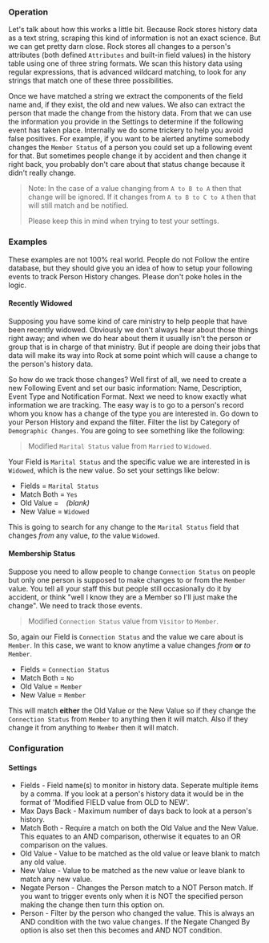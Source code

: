 ﻿### Operation

Let's talk about how this works a little bit. Because Rock stores
history data as a text string, scraping this kind of information is
not an exact science. But we can get pretty darn close. Rock stores
all changes to a person's attributes (both defined `Attributes`
and built-in field values) in the history table using one of three
string formats. We scan this history data using regular
expressions, that is advanced wildcard matching, to look for any
strings that match one of these three possibilities.

Once we have matched a string we extract the components of the
field name and, if they exist, the old and new values. We also
can extract the person that made the change from the history data.
From that we can use the information you provide in the Settings
to determine if the following event has taken place. Internally
we do some trickery to help you avoid false positives. For
example, if you want to be alerted anytime somebody changes the
`Member Status` of a person you could set up a following event
for that. But sometimes people change it by accident and then
change it right back, you probably don't care about that status
change because it didn't really change.

>Note: In the case of a value changing from `A to B to A` then
>that change will be ignored. If it changes from
>`A to B to C to A` then that will still match and be notified.
>
>Please keep this in mind when trying to test your settings.

### Examples

These examples are not 100% real world. People do not Follow the
entire database, but they should give you an idea of how to setup
your following events to track Person History changes. Please
don't poke holes in the logic.

#### Recently Widowed

Supposing you have some kind of care ministry to help people that
have been recently widowed. Obviously we don't always hear about
those things right away; and when we do hear about them it usually
isn't the person or group that is in charge of that ministry. But
if people are doing their jobs that data will make its way into
Rock at some point which will cause a change to the person's
history data.

So how do we track those changes? Well first of all, we need to
create a new Following Event and set our basic information: Name,
Description, Event Type and Notification Format. Next we need to
know exactly what information we are tracking. The easy way is to
go to a person's record whom you know has a change of the type you
are interested in. Go down to your Person History and expand the
filter. Filter the list by Category of `Demographic Changes`.
You are going to see something like the following:

> Modified `Marital Status` value from `Married` to `Widowed`.

Your Field is `Marital Status` and the specific value we are
interested in is `Widowed`, which is the new value. So set your
settings like below:

* Fields = `Marital Status`
* Match Both = `Yes`
* Old Value = ` ` _(blank)_
* New Value = `Widowed`

This is going to search for any change to the `Marital Status`
field that changes _from_ any value, _to_ the value `Widowed`.

#### Membership Status

Suppose you need to allow people to change `Connection Status`
on people but only one person is supposed to make changes to or
from the `Member` value. You tell all your staff this but people
still occasionally do it by accident, or think "well I know they
are a Member so I'll just make the change". We need to track those
events.

> Modified `Connection Status` value from `Visitor` to `Member`.

So, again our Field is `Connection Status` and the value we
care about is `Member`. In this case, we want to know anytime
a value changes _from_ **or** _to_ `Member`.

* Fields = `Connection Status`
* Match Both = `No`
* Old Value = `Member`
* New Value = `Member`

This will match **either** the Old Value or the New Value so if
they change the `Connection Status` from `Member` to anything
then it will match. Also if they change it from anything to
`Member` then it will match.

### Configuration

#### Settings

* Fields - Field name(s) to monitor in history data. Seperate
multiple items by a comma. If you look at a person's history data
it would be in the format of 'Modified FIELD value from OLD to
NEW'.
* Max Days Back - Maximum number of days back to look at a
person's history.
* Match Both - Require a match on both the Old Value and the New
Value. This equates to an AND comparison, otherwise it equates to
an OR comparison on the values.
* Old Value - Value to be matched as the old value or leave blank
to match any old value.
* New Value - Value to be matched as the new value or leave blank
to match any new value.
* Negate Person - Changes the Person match to a NOT Person match.
If you want to trigger events only when it is NOT the specified
person making the change then turn this option on.
* Person - Filter by the person who changed the value. This is
always an AND condition with the two value changes. If the Negate
Changed By option is also set then this becomes and AND NOT
condition.

